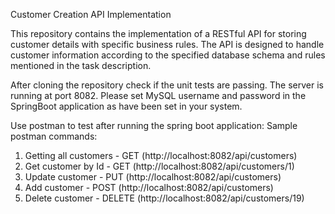 Customer Creation API Implementation

This repository contains the implementation of a RESTful API for storing customer details with specific business rules. The API is designed to handle customer information according to the specified database schema and rules mentioned in the task description.

After cloning the repository check if the unit tests are passing.
The server is running at port 8082.
Please set MySQL username and password in the SpringBoot application as have been set in your system.

Use postman to test after running the spring boot application:
Sample postman commands:
1. Getting all customers - GET (http://localhost:8082/api/customers)
2. Get customer by Id - GET (http://localhost:8082/api/customers/1)
3. Update customer - PUT (http://localhost:8082/api/customers)
4. Add customer - POST (http://localhost:8082/api/customers)
5. Delete customer - DELETE (http://localhost:8082/api/customers/19)
